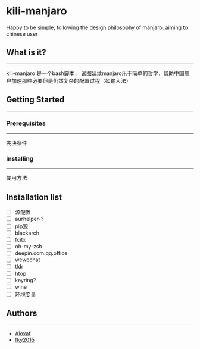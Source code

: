 # kili-manjaro

Happy to be simple, following the design philosophy of manjaro, aiming to chinese user

##  What is it?

---

kili-manjaro 是一个bash脚本， 试图延续manjaro乐于简单的哲学，帮助中国用户加速那些必要但是仍然复杂的配置过程（如输入法）

## Getting Started

---

<!-- TODO -->


### Prerequisites

---

先决条件

### installing

---

使用方法

## Installation list


- [ ] 源配置
- [ ] aurhelper-?
- [ ] pip源
- [ ] blackarch
- [ ] fcitx
- [ ] oh-my-zsh
- [ ] deepin.com.qq.office
- [ ] wewechat
- [ ] tldr
- [ ] htop
- [ ] keyring?
- [ ] wine
- [ ] 环境变量

<!-- Contributing -->

## Authors

---

- [Aloxaf](https://github.com/Aloxaf)
- [fky2015](https://github.com/fky2015)

<!-- Acknowledgments -->

